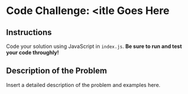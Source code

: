 # Code Challenge: <itle Goes Here

## Instructions

Code your solution using JavaScript in `index.js`. **Be sure to run and test your code throughly!**

## Description of the Problem

Insert a detailed description of the problem and examples here.
